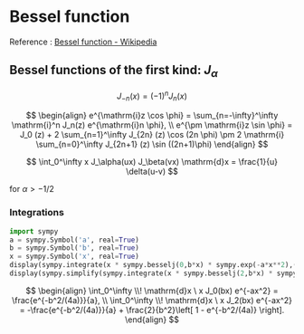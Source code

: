 # Bessel function

Reference : [Bessel function - Wikipedia](https://en.wikipedia.org/wiki/Bessel_function)

## Bessel functions of the first kind: $J_\alpha$

$$
J_{-n}(x) = (-1)^n J_n(x)
$$

$$
\begin{align}
e^{\mathrm{i}z \cos \phi} =
\sum_{n=-\infty}^\infty \mathrm{i}^n J_n(z) e^{\mathrm{i}n \phi}, \\
e^{\pm \mathrm{i}z \sin \phi} = 
J_0 (z)
+
2 \sum_{n=1}^\infty J_{2n} (z) \cos (2n \phi)
\pm 
2 \mathrm{i} \sum_{n=0}^\infty J_{2n+1} (z) \sin ((2n+1)\phi)
\end{align}
$$


$$
\int_0^\infty x J_\alpha(ux) J_\beta(vx) \mathrm{d}x =
\frac{1}{u} \delta(u-v)
$$

for $\alpha > -1/2$

### Integrations

```python
import sympy
a = sympy.Symbol('a', real=True)
b = sympy.Symbol('b', real=True)
x = sympy.Symbol('x', real=True)
display(sympy.integrate(x * sympy.besselj(0,b*x) * sympy.exp(-a*x**2),(x, 0, sympy.oo)))
display(sympy.simplify(sympy.integrate(x * sympy.besselj(2,b*x) * sympy.exp(-a*x**2),(x, 0, sympy.oo))))
```

$$
\begin{align}
\int_0^\infty \\! \mathrm{d}x \ x J_0(bx) e^{-ax^2} =
\frac{e^{-b^2/(4a)}}{a}, \\
\int_0^\infty \\! \mathrm{d}x \ x J_2(bx) e^{-ax^2} =
-\frac{e^{-b^2/(4a)}}{a}
+
\frac{2}{b^2}\left[ 1 - e^{-b^2/(4a)} \right].
\end{align}
$$
